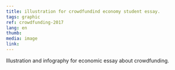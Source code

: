 ```yaml
---
title: illustration for crowdfundind economy student essay.
tags: graphic
ref: crowdfunding-2017
lang: en
thumb: 
media: image
link: 
---
```


Illustration and infography for economic essay about crowdfunding.